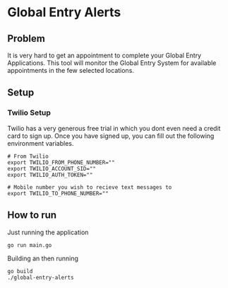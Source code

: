 # Global Entry Alerts

## Problem
It is very hard to get an appointment to complete your Global Entry Applications. This tool will monitor the Global Entry System for available appointments in the few selected locations.

## Setup
### Twilio Setup
Twilio has a very generous free trial in which you dont even need a credit card to sign up. Once you have signed up, you can fill out the following environment variables.
```
# From Twilio
export TWILIO_FROM_PHONE_NUMBER=""
export TWILIO_ACCOUNT_SID=""
export TWILIO_AUTH_TOKEN=""

# Mobile number you wish to recieve text messages to
export TWILIO_TO_PHONE_NUMBER=""
```

## How to run
Just running the application
```
go run main.go
```

Building an then running
```
go build 
./global-entry-alerts
```